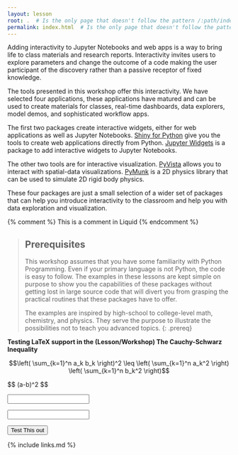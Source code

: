 ```yaml
---
layout: lesson
root: .  # Is the only page that doesn't follow the pattern /:path/index.html
permalink: index.html  # Is the only page that doesn't follow the pattern /:path/index.html
---
```

Adding interactivity to Jupyter Notebooks and web apps is a way to bring life to class materials and research reports.
Interactivity invites users to explore parameters and change the outcome of a code making the user participant of the discovery rather than a passive receptor of fixed knowledge.

The tools presented in this workshop offer this interactivity. We have selected four applications, these applications have matured and can be used to create materials for classes, real-time dashboards, data explorers, model demos, and sophisticated workflow apps.

The first two packages create interactive widgets, either for web applications as well as Jupyter Notebooks.
[Shiny for Python](https://shiny.posit.co/py/) give you the tools to create web applications directly from Python. [Jupyter Widgets](https://ipywidgets.readthedocs.io/en/stable/) is a package to add interactive widgets to Jupyter Notebooks.

The other two tools are for interactive visualization. [PyVista](https://docs.pyvista.org/version/stable/) allows you to interact with spatial-data visualizations. [PyMunk](https://www.pymunk.org/en/latest/) is a 2D physics library that can be used to simulate 2D rigid body physics. 

These four packages are just a small selection of a wider set of packages that can help you introduce interactivity to the classroom and help you with data exploration and visualization.

<!-- this is an html comment -->

{% comment %} This is a comment in Liquid {% endcomment %}

> ## Prerequisites
>
> This workshop assumes that you have some familiarity with Python Programming.
> Even if your primary language is not Python, the code is easy to follow.
> The examples in these lessons are kept simple on purpose to show you the capabilities of these packages without getting lost in large source code that will divert you from grasping the practical routines that these packages have to offer.
> 
> The examples are inspired by high-school to college-level math, chemistry, and physics. They serve the purpose to illustrate the possibilities not to teach you advanced topics.
{: .prereq}

**Testing LaTeX support in the (Lesson/Workshop) The Cauchy-Schwarz Inequality**

$$\left( \sum_{k=1}^n a_k b_k \right)^2 \leq \left( \sum_{k=1}^n a_k^2 \right) \left( \sum_{k=1}^n b_k^2 \right)$$

<p id="This_Is_What_I_Want"> $$ (a-b)^2 $$</p>
<p id="First_Input"> <input id="Value_A"></p>
<p id="Second_Input"> <input id="Value_B"></p>
<p id="Output"></p>
<p id="Activate"><button onclick="RUN()">Test This out</button></p>
<script type="text/javascript" src="https://cdnjs.cloudflare.com/ajax/libs/mathjax/2.7.5/MathJax.js?config=TeX-AMS_HTML,http://myserver.com/MathJax/config/local/local.js">
        function RUN() {
            var a = document.getElementById("Value_A").value
            var b = document.getElementById("Value_B").value
            document.getElementById("Output").innerHTML = "$$ (" + a + "-" + b + ")^2 $$";
            MathJax.Hub.Queue(["Typeset", MathJax.Hub]);
        }
</script>


{% include links.md %}
